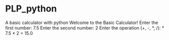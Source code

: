 # PLP_python
 A basic  calculator with python 
Welcome to the Basic Calculator!
Enter the first number: 7.5
Enter the second number: 2
Enter the operation (+, -, *, /): *
7.5 * 2 = 15.0

